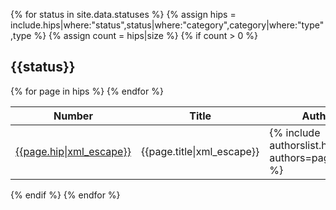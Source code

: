 <style type="text/css">
  .hipstable .title {
    width: 67%;
  }

  .hipstable .author {
    width: 33%;
  }
</style>
{% for status in site.data.statuses %}
    {% assign hips = include.hips|where:"status",status|where:"category",category|where:"type",type %}
    {% assign count = hips|size %}
    {% if count > 0 %}
        <h2 id="{{status|slugify}}">{{status}}</h2>
        <table class="hipstable">
            <thead>
                <tr><th>Number</th><th>Title</th><th>Author</th></tr>
            </thead>
        {% for page in hips %}
            <tr>
                <td><a href="{{page.url|relative_url}}">{{page.hip|xml_escape}}</a></td>
                <td class="title">{{page.title|xml_escape}}</td>
                <td class="author">{% include authorslist.html authors=page.author %}</td>
            </tr>
        {% endfor %}
        </table>
    {% endif %}
{% endfor %}